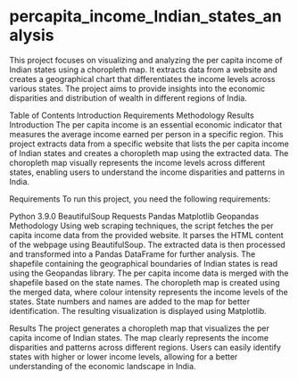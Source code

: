 # percapita_income_Indian_states_analysis

This project focuses on visualizing and analyzing the per capita income of Indian states using a choropleth map. It extracts data from a website and creates a geographical chart that differentiates the income levels across various states. The project aims to provide insights into the economic disparities and distribution of wealth in different regions of India.

Table of Contents
Introduction
Requirements
Methodology
Results
Introduction
The per capita income is an essential economic indicator that measures the average income earned per person in a specific region. This project extracts data from a specific website that lists the per capita income of Indian states and creates a choropleth map using the extracted data. The choropleth map visually represents the income levels across different states, enabling users to understand the income disparities and patterns in India.

Requirements
To run this project, you need the following requirements:

Python 3.9.0
BeautifulSoup
Requests
Pandas
Matplotlib
Geopandas
Methodology
Using web scraping techniques, the script fetches the per capita income data from the provided website. It parses the HTML content of the webpage using BeautifulSoup. The extracted data is then processed and transformed into a Pandas DataFrame for further analysis. The shapefile containing the geographical boundaries of Indian states is read using the Geopandas library. The per capita income data is merged with the shapefile based on the state names. The choropleth map is created using the merged data, where colour intensity represents the income levels of the states. State numbers and names are added to the map for better identification. The resulting visualization is displayed using Matplotlib.


Results
The project generates a choropleth map that visualizes the per capita income of Indian states. The map clearly represents the income disparities and patterns across different regions. Users can easily identify states with higher or lower income levels, allowing for a better understanding of the economic landscape in India.

